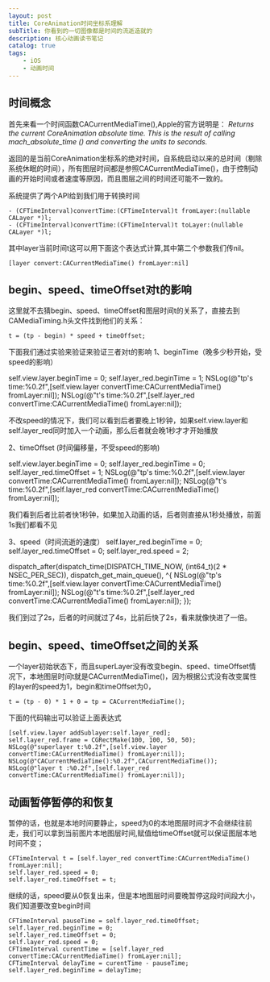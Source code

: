 ```yaml
---
layout: post
title: CoreAnimation时间坐标系理解
subTitle: 你看到的一切图像都是时间的流逝造就的
description: 核心动画读书笔记
catalog: true
tags:
    - iOS
    - 动画时间
---
```


## 时间概念
首先来看一个时间函数CACurrentMediaTime(),Apple的官方说明是：
*Returns the current CoreAnimation absolute time. This is the result of calling mach_absolute_time () and converting the units to seconds.*

返回的是当前CoreAnimation坐标系的绝对时间，自系统启动以来的总时间（剔除系统休眠的时间），所有图层时间都是参照CACurrentMediaTime()，由于控制动画的开始时间或者速度等原因，而且图层之间的时间还可能不一致的。

系统提供了两个API给到我们用于转换时间
```
- (CFTimeInterval)convertTime:(CFTimeInterval)t fromLayer:(nullable CALayer *)l;
- (CFTimeInterval)convertTime:(CFTimeInterval)t toLayer:(nullable CALayer *)l;
```

其中layer当前时间t这可以用下面这个表达式计算,其中第二个参数我们传nil。
```
[layer convert:CACurrentMediaTime() fromLayer:nil]
```

## begin、speed、timeOffset对t的影响
这里就不去猜begin、speed、timeOffset和图层时间t的关系了，直接去到CAMediaTiming.h头文件找到他们的关系：
```
t = (tp - begin) * speed + timeOffset;
```

下面我们通过实验来验证来验证三者对t的影响
1、beginTime（晚多少秒开始，受speed的影响）

self.view.layer.beginTime = 0;
self.layer_red.beginTime = 1;
NSLog(@"tp's time:%0.2f",[self.view.layer convertTime:CACurrentMediaTime() fromLayer:nil]);
NSLog(@"t's time:%0.2f",[self.layer_red convertTime:CACurrentMediaTime() fromLayer:nil]);

不改speed的情况下，我们可以看到后者要晚上1秒钟，如果self.view.layer和self.layer_red同时加入一个动画，那么后者就会晚1秒才才开始播放


2、timeOffset (时间偏移量，不受speed的影响)

self.view.layer.beginTime = 0;
self.layer_red.beginTime = 0;
self.layer_red.timeOffset = 1;
NSLog(@"tp's time:%0.2f",[self.view.layer convertTime:CACurrentMediaTime() fromLayer:nil]);
NSLog(@"t's time:%0.2f",[self.layer_red convertTime:CACurrentMediaTime() fromLayer:nil]);

我们看到后者比前者快1秒钟，如果加入动画的话，后者则直接从1秒处播放，前面1s我们都看不见


3、speed（时间流逝的速度）
self.layer_red.beginTime = 0;
self.layer_red.timeOffset = 0;
self.layer_red.speed = 2;

dispatch_after(dispatch_time(DISPATCH_TIME_NOW, (int64_t)(2 * NSEC_PER_SEC)), dispatch_get_main_queue(), ^{
    NSLog(@"tp's time:%0.2f",[self.view.layer convertTime:CACurrentMediaTime() fromLayer:nil]);
    NSLog(@"t's time:%0.2f",[self.layer_red convertTime:CACurrentMediaTime() fromLayer:nil]);
});

我们到过了2s，后者的时间就过了4s，比前后快了2s，看来就像快进了一倍。

## begin、speed、timeOffset之间的关系
一个layer初始状态下，而且superLayer没有改变begin、speed、timeOffset情况下，本地图层时间t就是CACurrentMediaTime()，因为根据公式没有改变属性的layer的speed为1，begin和timeOffset为0，
```
t = (tp - 0) * 1 + 0 = tp = CACurrentMediaTime();
```

下面的代码输出可以验证上面表达式
```
[self.view.layer addSublayer:self.layer_red];
self.layer_red.frame = CGRectMake(100, 100, 50, 50);
NSLog(@"superlayer t:%0.2f",[self.view.layer convertTime:CACurrentMediaTime() fromLayer:nil]);
NSLog(@"CACurrentMediaTime():%0.2f",CACurrentMediaTime());
NSLog(@"layer t :%0.2f",[self.layer_red convertTime:CACurrentMediaTime() fromLayer:nil]);
```

## 动画暂停暂停的和恢复
暂停的话，也就是本地时间要静止，speed为0的本地图层时间才不会继续往前走，我们可以拿到当前图片本地图层时间,赋值给timeOffset就可以保证图层本地时间不变；
```
CFTimeInterval t = [self.layer_red convertTime:CACurrentMediaTime() fromLayer:nil];
self.layer_red.speed = 0;
self.layer_red.timeOffset = t;
```
    
继续的话，speed要从0恢复出来，但是本地图层时间要晚暂停这段时间段大小，我们知道要改变begin时间
```
CFTimeInterval pauseTime = self.layer_red.timeOffset;
self.layer_red.beginTime = 0;
self.layer_red.timeOffset = 0;
self.layer_red.speed = 0;
CFTimeInterval curentTime = [self.layer_red convertTime:CACurrentMediaTime() fromLayer:nil];
CFTimeInterval delayTime = curentTime - pauseTime;
self.layer_red.beginTime = delayTime;
```



